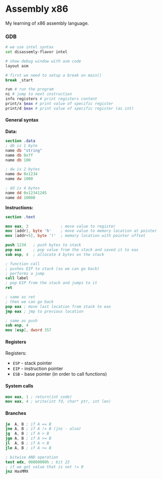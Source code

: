 # Assembly x86

My learning of x86 assembly language.

### GDB

```bash
# we use intel syntax
set disassemly-flavor intel

# show debug window with asm code
layout asm

# first we need to setup a break on main()
break _start

run # run the program 
ni # jump to next instruction
info registers # print registers content
print/x $eax # print value of specific register
print/d $eax # print value of specific register (as int)
```

#### General syntax

**Data:**
```nasm
section .data
; db is 1 byte
name db "string"
name db 0xff
name db 100

; dw is 2 bytes
name dw 0x1234
name dw 1000

; dd is 4 bytes 
name dd 0x12341245
name dd 10000
```

**Instructions:**
```nasm
section .text

mov eax, 3              ; move value to register
mov [addr], byte 'h'    ; move value to memory location at pointer 
mov [addr+5], byte '!'  ; memory location with pointer offset

push 1234   ; push bytes to stack
pop eax     ; pop value from the stack and saved it to eax
sub esp, 4  ; allocate 4 bytes on the stack

; function call
; pushes EIP to stack (so we can go back)
; performs a jump
call label
; pop EIP from the stack and jumps to it
ret 

; same as ret
; then we can go back
pop eax ; move last location from stack to eax
jmp eax ; jmp to previous location

; same as push
sub esp, 4
mov [esp], dword 357

```

#### Registers

Registers: 
 * `ESP` - stack pointer
 * `EIP` - instruction pointer
 * `ESB` - base pointer (in order to call functions)

#### System calls

```nasm
mov eax, 1 ; return(int code)
mov eax, 4 ; write(int fd, char* ptr, int len)
```

#### Branches

```nasm
je  A, B ; if A == B
jne A, B ; if A != B (jnz - also)
jg  A, B ; if A > B
jge A, B ; if A >= B
jl  A, B ; if A < B
jle A, B ; if A <= B

; bitwise AND operation
test edx, 00800000h ; bit 23
; if we got value that is not != 0
jnz HasMMX
```
